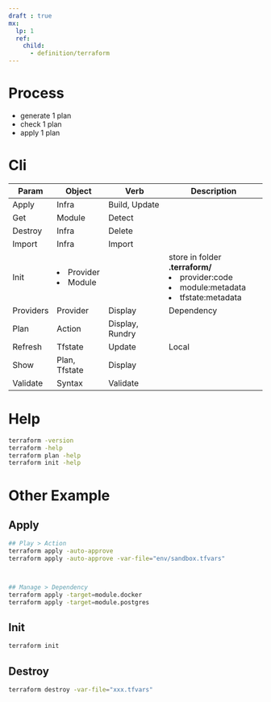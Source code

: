 ```yaml
---
draft : true
mx:  
  lp: 1
  ref:
    child:
      - definition/terraform
---
```



# Process
- generate 1 plan
- check    1 plan
- apply    1 plan


# Cli

|Param|Object|Verb|Description|
|--|--|--|--|
|Apply|Infra|Build, Update|
|Get|Module|Detect|
|Destroy|Infra|Delete|
|Import|Infra|Import|
|Init|<li>Provider</li><li>Module</li>||store in folder **.terraform/**<li>provider:code</li><li>module:metadata</li><li>tfstate:metadata</li>|
|Providers|Provider|Display|Dependency
|Plan|Action|Display, Rundry|
|Refresh|Tfstate|Update|Local
|Show|Plan, Tfstate|Display|
|Validate|Syntax|Validate



# Help
```bash
terraform -version
terraform -help
terraform plan -help
terraform init -help
```

# Other Example
## Apply
```bash
## Play > Action
terraform apply -auto-approve
terraform apply -auto-approve -var-file="env/sandbox.tfvars"



## Manage > Dependency
terraform apply -target=module.docker
terraform apply -target=module.postgres
```

## Init
```bash
terraform init
```

## Destroy
```bash
terraform destroy -var-file="xxx.tfvars"
```

[//]: #(Reference.Std)

[Terraform_Whatis]:         ../whatis/terraform_whatis
